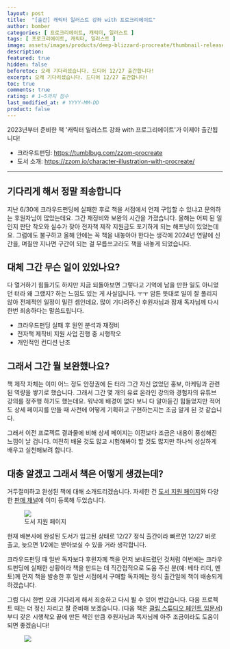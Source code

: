 ```yaml
---
layout: post
title:  "[출간] 캐릭터 일러스트 강좌 with 프로크리에이트"
author: bomber
categories: [ 프로크리에이트, 캐릭터, 일러스트 ]
tags: [ 프로크리에이트, 캐릭터, 일러스트 ]
image: assets/images/products/deep-blizzard-procreate/thumbnail-release.png
description: 
featured: true
hidden: false
beforetoc: 오래 기다리셨습니다. 드디어 12/27 출간합니다!
excerpt: 오래 기다리셨습니다. 드디어 12/27 출간합니다!
toc: true
comments: true
rating: # 1~5까지 점수
last_modified_at: # YYYY-MM-DD
product: false
---
```


<div class="note">
    <p>2023년부터 준비한 책 '캐릭터 일러스트 강좌 with 프로그리에이트'가 이제야 출간됩니다!</p>
    <ul>
        <li>크라우드펀딩: <a href="https://tumblbug.com/zzom-procreate" target="_blank">https://tumblbug.com/zzom-procreate</a></li>
        <li>도서 소개: <a href="https://zzom.io/character-illustration-with-procreate/" target="_blank">https://zzom.io/character-illustration-with-procreate/</a></li>
    </ul>   
</div>

---

## 기다리게 해서 정말 죄송합니다

지난 6/30에 크라우드펀딩에 실패한 후로 책을 서점에서 언제 구입할 수 있냐고 문의하는 후원자님이 많았는데요. 그간 재정비와 보완의 시간을 가졌습니다. 올해는 어찌 된 일인지 판단 착오와 실수가 잦아 전자책 제작 지원금도 포기하게 되는 해프닝이 있었는데요. 그럼에도 불구하고 올해 안에는 꼭 책을 내놓아야 한다는 생각에 2024년 연말에 신간을, 며칠만 지나면 구간이 되는 걸 무릅쓰고라도 책을 내놓게 되었습니다. 

## 대체 그간 무슨 일이 있었나요?

다 열거하기 힘들기도 하지만 지금 되돌아보면 그렇다고 기억에 남을 만한 일도 아니었던 터라 왜 그랬지? 하는 느낌도 있는 게 사실입니다. ㅜㅜ 암튼 뜻대로 일이 잘 풀리지 않아 전체적인 일정이 밀린 셈인데요. 많이 기다려주신 후원자님과 잠재 독자님께 다시 한번 죄송하다는 말씀드립니다.

* 크라우드펀딩 실패 후 원인 분석과 재정비
* 전자책 제작비 지원 사업 진행 중 시행착오
* 개인적인 컨디션 난조

## 그래서 그간 뭘 보완했나요?

책 제작 자체는 이미 어느 정도 안정권에 든 터라 그간 자신 없었던 홍보, 마케팅과 관련된 역량을 쌓기로 했습니다. 
그래서 그간 몇 개의 유료 온라인 강의와 경험자의 유튜브 강의를 정주행 하기도 했는데요. 
워낙에 배경이 없다 보니 다 알아듣긴 힘들었지만 적어도 상세 페이지를 만들 때 사전에 어떻게 기획하고 구현하는지는 조금 알게 된 것 같습니다. 

그래서 이전 프로젝트 결과물에 비해 상세 페이지는 이전보다 조금은 내용이 풍성해진 느낌이 날 겁니다.
여전히 배울 것도 많고 시험해봐야 할 것도 많지만 하나씩 성실하게 배우고 실천해보려 합니다. 

## 대충 알겠고 그래서 책은 어떻게 생겼는데?

거두절미하고 완성된 책에 대해 소개드리겠습니다. 
자세한 건 <a href="https://zzom.io/character-illustration-with-procreate/" target="_blank">도서 지원 페이지</a>와 다양한 <a href="https://zzom.io/character-illustration-with-procreate/shop/" target="_blank">판매 채널</a>에 이미 등록해 두었습니다.


<div class="row">
    <div class="col ml-auto">
    <figure>
    <a href="https://zzom.io/character-illustration-with-procreate/" target="_blank">
    <img class="rounded" src="{{ site.baseurl }}/assets/images/products/deep-blizzard-procreate/book-support-page.png" alter="">
    </a>
    <figcaption>도서 지원 페이지</figcaption>
    </figure>
    </div>
</div>

현재 배본사에 완성된 도서가 입고된 상태로 12/27 정식 출간이라 빠르면 12/27 바로 출고, 늦으면 1/2에는 받아보실 수 있을 거라 생각합니다.

크라우드펀딩 때 일반 독자보다 후원자께 책을 먼저 보내드렸던 것처럼 이번에는 크라우드펀딩에 실패한 상황이라 책을 만드는 데 직간접적으로 도움 주신 분(예: 베타 리더, 멘토)께 먼저 책을 발송한 후 일반 서점에서 구매할 독자께는 정식 출간일에 책이 배송되게 하겠습니다.

그럼 다시 한번 오래 기다리게 해서 죄송하고 다시 뵐 수 있어 반갑습니다.
다음 프로젝트 때는 더 정신 차리고 잘 준비해 보겠습니다. (다음 책은 <a href="https://amzn.asia/d/5fH2NpZ" target="_blank">클립 스튜디오 페인트 입문서</a>)
부디 갖은 시행착오 끝에 만든 책인 만큼 후원자님과 독자님께 아주 조금이라도 도움이 되면 좋겠습니다!

<figure>
<img class="medium" src="{{ site.baseurl }}/assets/images/zzom-banner.jpg" alter="present">
</figure>